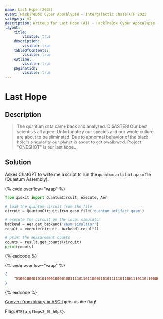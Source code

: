 ```yaml
---
name: Last Hope (2023)
event: HackTheBox Cyber Apocalypse - Intergalactic Chase CTF 2023
category: AI
description: Writeup for Last Hope (AI) - HackTheBox Cyber Apocalypse - Intergalactic Chase CTF (2023) 💜
layout:
    title:
        visible: true
    description:
        visible: true
    tableOfContents:
        visible: true
    outline:
        visible: true
    pagination:
        visible: true
---
```


# Last Hope

## Description

> The quantum data came back and analyzed. DISASTER! Our best scientists all agree: Unfortunately our species and our whole culture are about to be eliminated. Due to abnormal behavior of the black hole's singularity our planet is about to get swallowed. Project "ONESHOT" is our last hope...

## Solution

Asked ChatGPT to write me a script to run the `quantum_artifact.qasm` file (Quantum Assembly).

{% code overflow="wrap" %}
```python
from qiskit import QuantumCircuit, execute, Aer

# load the quantum circuit from the file
circuit = QuantumCircuit.from_qasm_file('quantum_artifact.qasm')

# execute the circuit on the local simulator
backend = Aer.get_backend('qasm_simulator')
result = execute(circuit, backend).result()

# print the measurement counts
counts = result.get_counts(circuit)
print(counts)
```
{% endcode %}

{% code overflow="wrap" %}
```json
{
    "01001000010101000100001001111011011000010101111101100111011011000011000101101101011100000111001100110011010111110011000001100110010111110110100000110000011100000011001101111101": 1024
}
```
{% endcode %}

[Convert from binary to ASCII](<https://gchq.github.io/CyberChef/#recipe=From_Binary('Space',8)&input=MDEwMDEwMDAwMTAxMDEwMDAxMDAwMDEwMDExMTEwMTEwMTEwMDAwMTAxMDExMTExMDExMDAxMTEwMTEwMTEwMDAwMTEwMDAxMDExMDExMDEwMTExMDAwMDAxMTEwMDExMDAxMTAwMTEwMTAxMTExMTAwMTEwMDAwMDExMDAxMTAwMTAxMTExMTAxMTAxMDAwMDAxMTAwMDAwMTExMDAwMDAwMTEwMDExMDExMTExMDE>) gets us the flag!

Flag: `HTB{a_gl1mps3_0f_h0p3}`.
